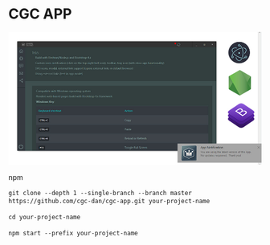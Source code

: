 # CGC APP
![CGC APP](https://raw.githubusercontent.com/cgc-dan/cgc-app/master/docs/screens/cgc-app-templatev1.jpg)

npm
```
git clone --depth 1 --single-branch --branch master https://github.com/cgc-dan/cgc-app.git your-project-name

cd your-project-name

npm start --prefix your-project-name
```
